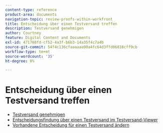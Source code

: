 ```yaml
---
content-type: reference
product-area: documents
navigation-topic: review-proofs-within-workfront
title: Entscheidung über einen Testversand treffen
description: Testversand genehmigen
author: Courtney
feature: Digital Content and Documents
exl-id: 471768fd-cf52-4a3f-b6b3-14a35f4c7a4b
source-git-commit: 54f4c136cfaaaaaa90a4fc64d3ffd06816cff9cb
workflow-type: tm+mt
source-wordcount: '35'
ht-degree: 0%

---
```


# Entscheidung über einen Testversand treffen

* [Testversand genehmigen](../../../../review-and-approve-work/proofing/reviewing-proofs-within-workfront/make-a-decision-on-a-proof/approve-proof.md)
* [Entscheidungsfindung über einen Testversand im Testversand-Viewer](../../../../review-and-approve-work/proofing/reviewing-proofs-within-workfront/make-a-decision-on-a-proof/make-decisions-on-proof.md)
* [Vorhandene Entscheidung für einen Testversand ändern](../../../../review-and-approve-work/proofing/reviewing-proofs-within-workfront/make-a-decision-on-a-proof/change-existing-decision.md)
